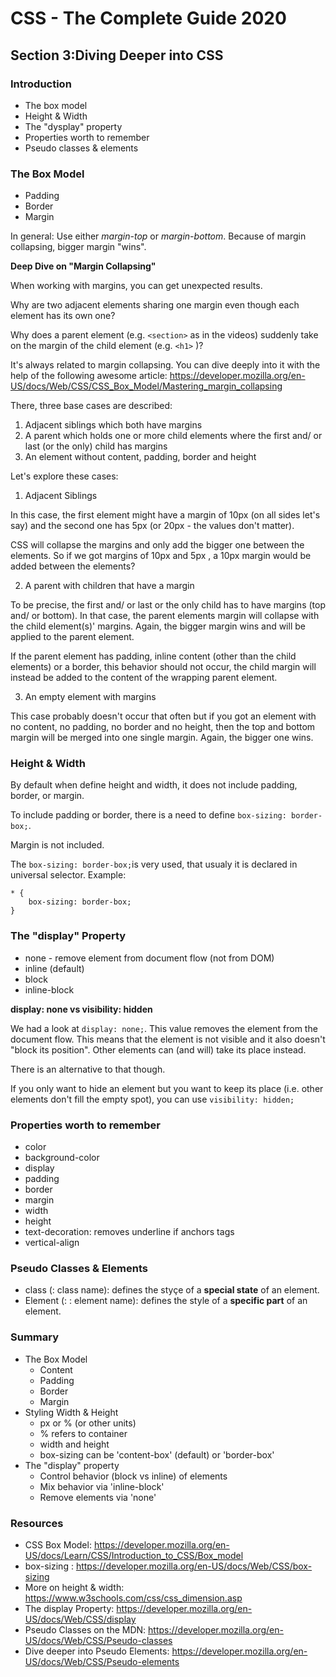 # CSS - The Complete Guide 2020

## Section 3:Diving Deeper into CSS

### Introduction
- The box model
- Height & Width
- The "dysplay" property
- Properties worth to remember
- Pseudo classes & elements

### The Box Model
- Padding
- Border 
- Margin

In general: Use either _margin-top_ or _margin-bottom_. 
Because of margin collapsing, bigger margin "wins".

**Deep Dive on "Margin Collapsing"**

When working with margins, you can get unexpected results. 

Why are two adjacent elements sharing one margin even though each element has its own one?

Why does a parent element (e.g. `<section>`  as in the videos) suddenly take on the margin of the child element (e.g. `<h1>` )?

It's always related to margin collapsing. You can dive deeply into it with the help of the following awesome article: https://developer.mozilla.org/en-US/docs/Web/CSS/CSS_Box_Model/Mastering_margin_collapsing

There, three base cases are described:

1. Adjacent siblings which both have margins
2. A parent which holds one or more child elements where the first and/ or last (or the only) child has margins
3. An element without content, padding, border and height

Let's explore these cases:

1. Adjacent Siblings

In this case, the first element might have a margin of 10px  (on all sides let's say) and the second one has 5px  (or 20px  - the values don't matter).

CSS will collapse the margins and only add the bigger one between the elements. So if we got margins of 10px  and 5px , a 10px  margin would be added between the elements?

2. A parent with children that have a margin

To be precise, the first and/ or last or the only child has to have margins (top and/ or bottom). In that case, the parent elements margin will collapse with the child element(s)' margins. Again, the bigger margin wins and will be applied to the parent element.

If the parent element has padding, inline content (other than the child elements) or a border, this behavior should not occur, the child margin will instead be added to the content of the wrapping parent element.

3. An empty element with margins

This case probably doesn't occur that often but if you got an element with no content, no padding, no border and no height, then the top and bottom margin will be merged into one single margin. Again, the bigger one wins.

### Height & Width
By default when define height and width, it does not include padding, border, or margin.

To include padding or border, there is a need to define `box-sizing: border-box;`. 

Margin is not included.

The `box-sizing: border-box;`is very used, that usualy it is declared in universal selector.
Example:
```
* {
	box-sizing: border-box;
}
```


### The "display" Property
- none - remove element from document flow (not from DOM) 
- inline (default)
- block
- inline-block

**display: none vs visibility: hidden**

We had a look at `display: none;`. This value removes the element from the document flow. This means that the element is not visible and it also doesn't "block its position". Other elements can (and will) take its place instead.

There is an alternative to that though.

If you only want to hide an element but you want to keep its place (i.e. other elements don't fill the empty spot), you can use `visibility: hidden;` 

### Properties worth to remember
- color
- background-color
- display
- padding
- border
- margin
- width
- height
- text-decoration: removes underline if anchors tags
- vertical-align

### Pseudo Classes & Elements
- class (: class name): defines the styçe of a __special state__ of an element.
- Element (: : element name): defines the style of a __specific part__ of an element.

### Summary
- The Box Model	
	- Content
	- Padding
	- Border
	- Margin
- Styling Width & Height
	- px or % (or other units)
	- % refers to container
	- width and height
	- box-sizing can be 'content-box' (default) or 'border-box'
- The "display" property
	- Control behavior (block vs inline) of elements
	- Mix behavior via 'inline-block'
	- Remove elements via 'none'
	
### Resources
- CSS Box Model: https://developer.mozilla.org/en-US/docs/Learn/CSS/Introduction_to_CSS/Box_model
- box-sizing : https://developer.mozilla.org/en-US/docs/Web/CSS/box-sizing
- More on height & width: https://www.w3schools.com/css/css_dimension.asp
- The display  Property: https://developer.mozilla.org/en-US/docs/Web/CSS/display
- Pseudo Classes on the MDN: https://developer.mozilla.org/en-US/docs/Web/CSS/Pseudo-classes
- Dive deeper into Pseudo Elements: https://developer.mozilla.org/en-US/docs/Web/CSS/Pseudo-elements
